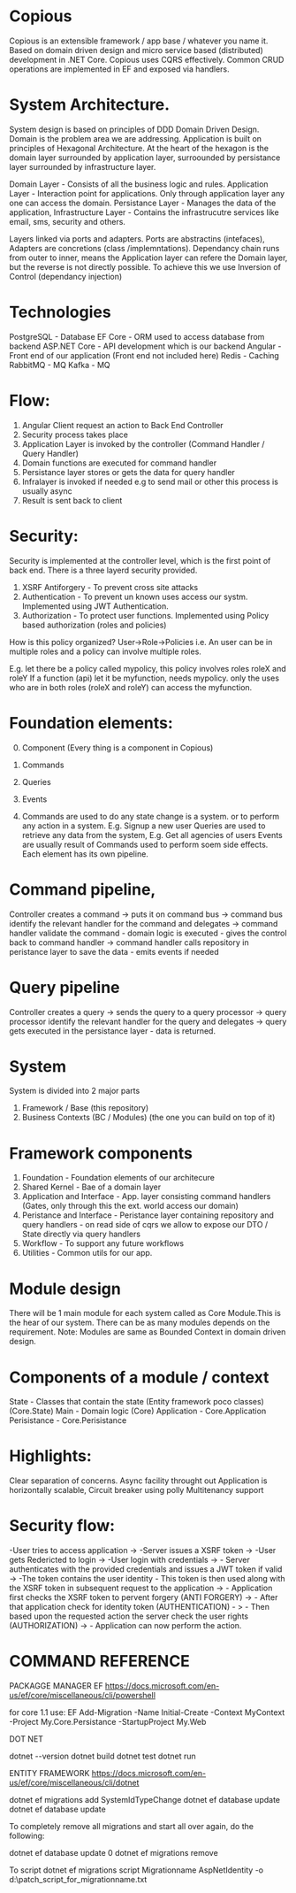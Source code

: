# Copious
Copious is an extensible framework / app base / whatever you name it.
Based on domain driven design and micro service based (distributed) development in .NET Core. 
Copious uses CQRS effectively.
Common CRUD operations are implemented in EF and exposed via handlers.

# System Architecture.
System design is based on principles of DDD Domain Driven Design.
Domain is the problem area we are addressing.
Application is built on principles of Hexagonal Architecture.
At the heart of the hexagon is the domain layer surrounded by application layer, surroounded by persistance layer surrounded by infrastructure layer. 

Domain Layer - Consists of all the business logic and rules.
Application Layer - Interaction point for applications. Only through application layer any one can access the domain.
Persistance Layer - Manages the data of the application,
Infrastructure Layer - Contains the infrastrucutre services like email, sms, security and others.

Layers linked via ports and adapters.
Ports are abstractins (intefaces), Adapters are concretions (class /implemntations).
Dependancy chain runs from outer to inner, means the Application layer can refere the Domain layer, but the reverse is not directly possible.
To achieve this we use Inversion of Control (dependancy injection)

# Technologies 
PostgreSQL - Database
EF Core - ORM used to access database from backend
ASP.NET Core - API development which is our backend
Angular - Front end of our application (Front end not included here)
Redis - Caching
RabbitMQ - MQ
Kafka - MQ

# Flow:
1. Angular Client request an action to Back End Controller
2. Security process takes place
3. Application Layer is invoked by the controller (Command Handler / Query Handler)
4. Domain functions are executed for command handler
5. Persistance layer stores or gets the data for query handler
6. Infralayer is invoked if needed e.g to send mail or other this process is usually async
7. Result is sent back to client
 
# Security:
Security is implemented at the controller level, which is the first point of back end. There is a three layerd security provided.
1. XSRF Antiforgery  - To prevent cross site attacks
2. Authentication - To prevent un known uses access our systm. Implemented using JWT Authentication.
3. Authorization - To protect user functions. Implemented using Policy based authorization (roles and policies)

How is this policy organized? User->Role->Policies
i.e. An user can be in multiple roles and a policy can involve multiple roles.

E.g. let there be a policy called mypolicy, this policy involves roles roleX and roleY
If a function (api) let it be myfunction, needs mypolicy. only the uses who are in both roles (roleX and roleY) can access the myfunction.

# Foundation elements:
0. Component (Every thing is a component in Copious)
1. Commands
2. Queries
3. Events

1. Commands are used to do any state change is a system. or to perform any action in a system. E.g. Signup a new user
Queries are used to retrieve any data from the system,
E.g. Get all agencies of users
Events are usually result of Commands used to perform soem side effects.
Each element has its own pipeline.

# Command pipeline,
Controller creates a command ->
 puts it on command bus ->
  command bus identify the relevant handler for the command and delegates ->
   command handler validate the command - domain logic is executed - gives the control back to command handler ->
     command handler calls repository in peristance layer to save the data - emits events if needed 

# Query pipeline
Controller creates a query ->
 sends the query to a query processor ->
  query processor identify the relevant handler for the query and delegates ->
    query gets executed in the persistance layer - data is returned.

# System
System is divided into 2 major parts
1. Framework / Base (this repository)
2. Business Contexts (BC / Modules) (the one you can build on top of it)

# Framework components
1. Foundation - Foundation elements of our architecure 
2. Shared Kernel - Bae of a domain layer 
3. Application and Interface - App. layer consisting command handlers (Gates, only through this the ext. world access our domain)
4. Peristance and Interface - Peristance layer containing repository and query handlers
                            - on read side of cqrs we allow to expose our DTO / State directly via query handlers
5. Workflow - To support any future workflows
6. Utilities - Common utils for our app.

# Module design
There will be 1 main module for each system called as Core Module.This is the hear of our system.
There can be as many modules depends on the requirement.
Note: Modules are same as Bounded Context in domain driven design.

# Components of a module / context
State - Classes that contain the state (Entity framework poco classes)  (Core.State)
Main - Domain logic (Core)
Application - Core.Application
Perisistance - Core.Perisistance

# Highlights:
Clear separation of concerns. 
Async facility throught out
Application is horizontally scalable, 
Circuit breaker using polly
Multitenancy support

# Security flow:
-User tries to access application ->
  -Server issues a XSRF token ->
    -User gets Redericted to login ->
      -User login with credentials ->
       - Server authenticates with the provided credentials and issues a JWT token if valid ->
          -The token contains the user identity - This token is then used along with the XSRF token in subsequent request to the  application ->
           - Application first checks the XSRF token to pervent forgery (ANTI FORGERY) ->
             - After that application check for identity token (AUTHENTICATION) - >
               - Then based upon the requested action the server check the user rights (AUTHORIZATION) -> 
                 - Application can now perform the action.


# COMMAND REFERENCE

PACKAGGE MANAGER EF https://docs.microsoft.com/en-us/ef/core/miscellaneous/cli/powershell

for core 1.1  use: EF Add-Migration -Name Initial-Create -Context MyContext -Project My.Core.Persistance -StartupProject My.Web

DOT NET

dotnet --version
dotnet build
dotnet test
dotnet run

ENTITY FRAMEWORK https://docs.microsoft.com/en-us/ef/core/miscellaneous/cli/dotnet

dotnet ef migrations add SystemIdTypeChange
dotnet ef database update
dotnet ef database update <previous-migration-name>

To completely remove all migrations and start all over again, do the following:

dotnet ef database update 0
dotnet ef migrations remove

To script
dotnet ef migrations script Migrationname AspNetIdentity -o d:\patch_script_for_migrationname.txt

